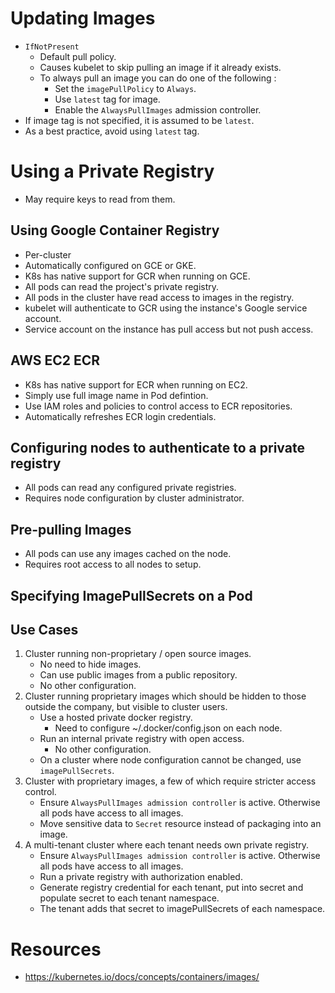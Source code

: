 # Updating Images
* `IfNotPresent`
	* Default pull policy.
	* Causes kubelet to skip pulling an image if it already exists.
	* To always pull an image you can do one of the following :
		* Set the `imagePullPolicy` to `Always`.
		* Use `latest` tag for image.
		* Enable the `AlwaysPullImages` admission controller.
* If image tag is not specified, it is assumed to be `latest`.
* As a best practice, avoid using `latest` tag.
# Using a Private Registry
* May require keys to read from them.
## Using Google Container Registry
* Per-cluster
* Automatically configured on GCE or GKE.
* K8s has native support for GCR when running on GCE.
* All pods can read the project's private registry.
* All pods in the cluster have read access to images in the registry.
* kubelet will authenticate to GCR using the instance's Google service account.
* Service account on the instance has pull access but not push access.
## AWS EC2 ECR
* K8s has native support for ECR when running on EC2.
* Simply use full image name in Pod defintion.
* Use IAM roles and policies to control access to ECR repositories.
* Automatically refreshes ECR login credentials.
## Configuring nodes to authenticate to a private registry
* All pods can read any configured private registries.
* Requires node configuration by cluster administrator.
## Pre-pulling Images
* All pods can use any images cached on the node.
* Requires root access to all nodes to setup.
## Specifying ImagePullSecrets on a Pod
## Use Cases
1. Cluster running non-proprietary / open source images.
	* No need to hide images.
	* Can use public images from a public repository.
	* No other configuration.
2. Cluster running proprietary images which should be hidden to those outside the company, but visible to cluster users.
	* Use a hosted private docker registry.
		* Need to configure ~/.docker/config.json on each node.
	* Run an internal private registry with open access.
		* No other configuration.
	* On a cluster where node configuration cannot be changed, use `imagePullSecrets`.
3. Cluster with proprietary images, a few of which require stricter access control.
	* Ensure `AlwaysPullImages admission controller` is active. Otherwise all pods have access to all images.
	* Move sensitive data to `Secret` resource instead of packaging into an image.
4. A multi-tenant cluster where each tenant needs own private registry.
	* Ensure `AlwaysPullImages admission controller` is active. Otherwise all pods have access to all images.
	* Run a private registry with authorization enabled.
	* Generate registry credential for each tenant, put into secret and populate secret to each tenant namespace.
	* The tenant adds that secret to imagePullSecrets of each namespace.
# Resources
* https://kubernetes.io/docs/concepts/containers/images/
